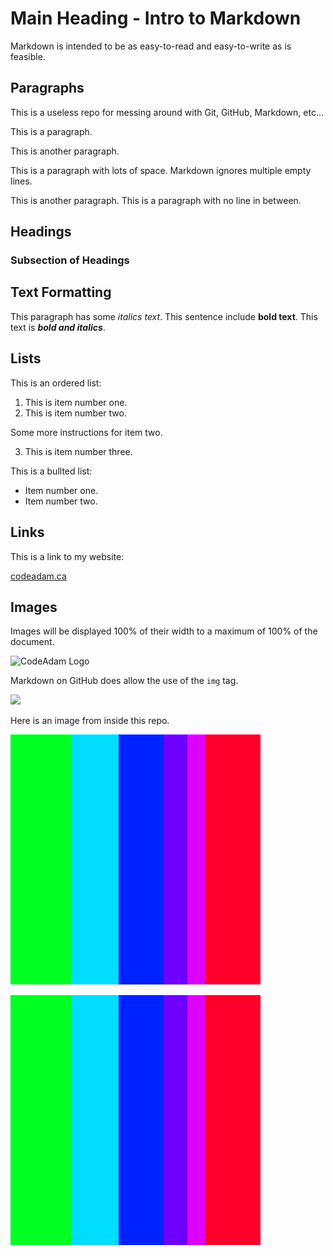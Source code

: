 # Main Heading - Intro to Markdown

Markdown is intended to be as easy-to-read and easy-to-write as is feasible.

## Paragraphs

This is a useless repo for messing around with Git, GitHub, Markdown, etc...

This is a paragraph.

This is another paragraph.





This is a paragraph with lots of space. Markdown ignores multiple empty lines.

This is another paragraph.
This is a paragraph with no line in between.

## Headings

### Subsection of Headings

## Text Formatting

This paragraph has some *italics text*. This sentence include **bold text**. This text is ***bold and italics***.

## Lists

This is an ordered list:

1. This is item number one.
2. This is item number two.

  Some more instructions for item two.

3. This is item number three.

This is a bullted list:

- Item number one.
- Item number two.

## Links

This is a link to my website:

[codeadam.ca](https://codeadam.ca)

## Images

Images will be displayed 100% of their width to a maximum of 100% of the document. 

![CodeAdam Logo](https://codeadam.ca/images/code-block.png)

Markdown on GitHub does allow the use of the `img` tag.

<img src="https://codeadam.ca/images/code-block.png" width="200">

Here is an image from inside this repo.

![Sample Image](https://raw.githubusercontent.com/codeadamca/sandbox/main/test.png)

![Sample Image](test.png)
